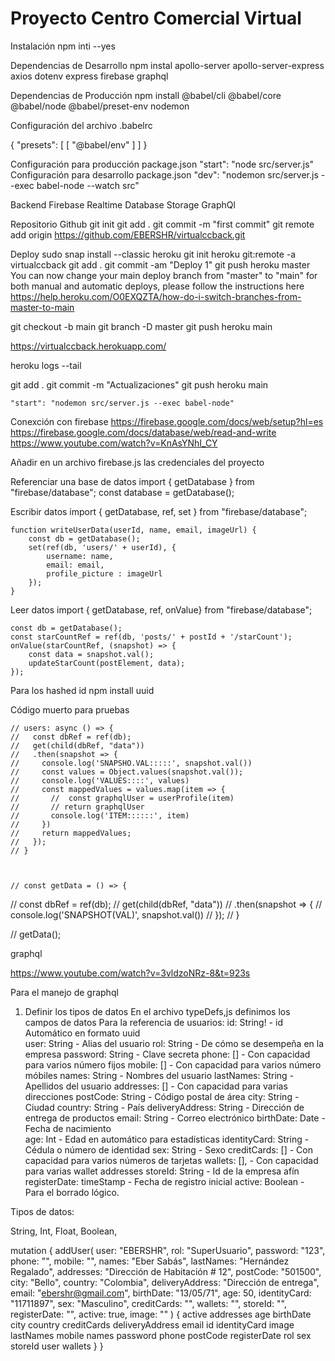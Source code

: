 # Proyecto Centro Comercial Virtual

Instalación
npm inti --yes

Dependencias de Desarrollo
npm instal apollo-server apollo-server-express axios dotenv express firebase graphql

Dependencias de Producción
npm install @babel/cli @babel/core @babel/node @babel/preset-env nodemon

Configuración del archivo .babelrc

{
    "presets": [
        [ "@babel/env" ]
    ]
}

Configuración para producción package.json
    "start": "node src/server.js"
Configuración para desarrollo package.json
    "dev": "nodemon src/server.js --exec babel-node --watch src"





Backend
Firebase Realtime Database Storage
GraphQl



Repositorio Github
git init
git add .
git commit -m "first commit"
git remote add origin https://github.com/EBERSHR/virtualccback.git

Deploy
sudo snap install --classic heroku
git init
heroku git:remote -a virtualccback
git add .
git commit -am "Deploy 1"
git push heroku master
You can now change your main deploy branch from "master" to "main" for both manual and automatic deploys, please follow the instructions here https://help.heroku.com/O0EXQZTA/how-do-i-switch-branches-from-master-to-main

git checkout -b main
git branch -D master
git push heroku main

https://virtualccback.herokuapp.com/

heroku logs --tail

git add .
git commit -m "Actualizaciones"
git push heroku main

    "start": "nodemon src/server.js --exec babel-node"


Conexción con firebase
https://firebase.google.com/docs/web/setup?hl=es
https://firebase.google.com/docs/database/web/read-and-write
https://www.youtube.com/watch?v=KnAsYNhI_CY



Añadir en un archivo firebase.js las credenciales del proyecto

Referenciar una base de datos
    import { getDatabase } from "firebase/database";
    const database = getDatabase();

Escribir datos
    import { getDatabase, ref, set } from "firebase/database";

    function writeUserData(userId, name, email, imageUrl) {
        const db = getDatabase();
        set(ref(db, 'users/' + userId), {
            username: name,
            email: email,
            profile_picture : imageUrl
        });
    }

Leer datos
    import { getDatabase, ref, onValue} from "firebase/database";

    const db = getDatabase();
    const starCountRef = ref(db, 'posts/' + postId + '/starCount');
    onValue(starCountRef, (snapshot) => {
        const data = snapshot.val();
        updateStarCount(postElement, data);
    });


Para los hashed id
npm install uuid









Código muerto para pruebas

    // users: async () => {
    //   const dbRef = ref(db);
    //   get(child(dbRef, "data"))
    //   .then(snapshot => {
    //     console.log('SNAPSHO.VAL:::::', snapshot.val())
    //     const values = Object.values(snapshot.val());
    //     console.log('VALUES::::', values)
    //     const mappedValues = values.map(item => {
    //       //  const graphqlUser = userProfile(item)
    //       // return graphqlUser
    //       console.log('ITEM::::::', item)
    //     })
    //     return mappedValues;
    //   });
    // } 



    // const getData = () => {
//   const dbRef = ref(db);
//   get(child(dbRef, "data"))
//   .then(snapshot => {
//     console.log('SNAPSHOT(VAL)', snapshot.val())
//   });
// }

// getData();


graphql

https://www.youtube.com/watch?v=3vldzoNRz-8&t=923s



Para el manejo de graphql
1. Definir los tipos de datos 
    En el archivo typeDefs,js definimos los campos de datos
    Para la referencia de usuarios:
            id: String!                 - id Automático en formato uuid                 
            user: String                - Alias del usuario
            rol: String                 - De cómo se desempeña en la empresa
            password: String            - Clave secreta
            phone: []                   - Con capacidad para varios número fijos
            mobile: []                  - Con capacidad para varios número móbiles
            names: String               - Nombres del usuario
            lastNames: String           - Apellidos del usuario
            addresses: []               - Con capacidad para varias direcciones
            postCode: String            - Código postal de área
            city: String                - Ciudad 
            country: String             - País
            deliveryAddress: String     - Dirección de entrega de productos
            email: String               - Correo electrónico
            birthDate: Date             - Fecha de nacimiento           
            age: Int                    - Edad en automático para estadísticas
            identityCard: String        - Cédula o número de identidad
            sex: String                 - Sexo
            creditCards: []             - Con capacidad para varios números de tarjetas
            wallets: [],                - Con capacidad para varias wallet addresses
            storeId: String             - Id de la empresa afín
            registerDate: timeStamp     - Fecha de registro inicial
            active: Boolean             - Para el borrado lógico.

Tipos de datos:

 String, Int, Float, Boolean,

 mutation 
  {
  addUser(
    user: "EBERSHR", 
    rol: "SuperUsuario", 
    password: "123", 
    phone: "", 
    mobile: "", 
    names: "Eber Sabás", 
    lastNames: "Hernández Regalado", 
    addresses: "Dirección de Habitación # 12", 
    postCode: "501500", 
    city: "Bello", 
    country: "Colombia", 
    deliveryAddress: "Dirección de entrega", 
    email: "ebershr@gmail.com", 
    birthDate: "13/05/71", 
    age: 50, 
    identityCard: "11711897", 
    sex: "Masculino", 
    creditCards: "", 
    wallets: "", 
    storeId: "", 
    registerDate: "", 
    active: true, 
    image: ""
     ) 
    {
    active
    addresses
    age
    birthDate
    city
    country
    creditCards
    deliveryAddress
    email
    id
    identityCard
    image
    lastNames
    mobile
    names
    password
    phone
    postCode
    registerDate
    rol
    sex
    storeId
    user
    wallets
  }
}